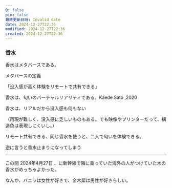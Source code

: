 ```yaml
---
Q: false
pin: false
最終更新日時: Invalid date
date: 2024-12-27T22:36
modified: 2024-12-27T22:36
created: 2024-12-27T22:36
---
```

  

### 香水

香水はメタバースである。

メタバースの定義

「没入感が高く体験をリモートで共有できる」

香水は、匂いのバーチャルリアリティである。Kaede Sato ,2020

香水は、リアルだから没入感も何もない

（再現が難しく、没入感に乏しいものもある。でも映像やプリンターだって、構造色は表現しにくいし。）

リモート共有できる、同じ香水を使うと、二人で匂いを体験できる。

逆に言うと香水止まりになってしまう

  

---

この間 2024年4月27日 、に新幹線で隣に乗っていた海外の人がつけていた木の香水がめっちゃよかった。

なんか、バニラは女性が好きで、金木犀は男性が好きらしい。